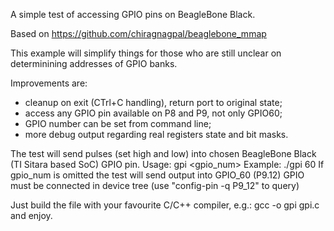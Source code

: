 A simple test of accessing GPIO pins on BeagleBone Black.

Based on https://github.com/chiragnagpal/beaglebone_mmap

This example will simplify things for those who are still unclear
on determinining addresses of GPIO banks.

Improvements are:
 - cleanup on exit (CTrl+C handling), return port to original state;
 - access any GPIO pin available on P8 and P9, not only GPIO60;
 - GPIO number can be set from command line;
 - more debug output regarding real registers state and bit masks.

The test will send pulses (set high and low) into chosen BeagleBone Black 
(TI Sitara based SoC) GPIO pin.
Usage: gpi <gpio_num>
Example: ./gpi 60
If gpio_num is omitted the test will send output into GPIO_60 (P9.12)
GPIO must be connected in device tree (use "config-pin -q P9_12" to query)
 
Just build the file with your favourite C/C++ compiler, e.g.:
	gcc -o gpi gpi.c
and enjoy. 